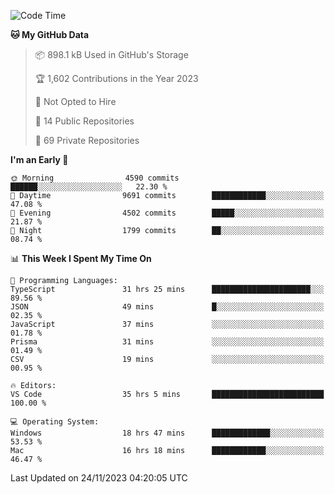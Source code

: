 <!--START_SECTION:waka-->
![Code Time](http://img.shields.io/badge/Code%20Time-4%2C935%20hrs%2054%20mins-blue)

**🐱 My GitHub Data** 

> 📦 898.1 kB Used in GitHub's Storage 
 > 
> 🏆 1,602 Contributions in the Year 2023
 > 
> 🚫 Not Opted to Hire
 > 
> 📜 14 Public Repositories 
 > 
> 🔑 69 Private Repositories 
 > 
**I'm an Early 🐤** 

```text
🌞 Morning                4590 commits        ██████░░░░░░░░░░░░░░░░░░░   22.30 % 
🌆 Daytime                9691 commits        ████████████░░░░░░░░░░░░░   47.08 % 
🌃 Evening                4502 commits        █████░░░░░░░░░░░░░░░░░░░░   21.87 % 
🌙 Night                  1799 commits        ██░░░░░░░░░░░░░░░░░░░░░░░   08.74 % 
```


📊 **This Week I Spent My Time On** 

```text
💬 Programming Languages: 
TypeScript               31 hrs 25 mins      ██████████████████████░░░   89.56 % 
JSON                     49 mins             █░░░░░░░░░░░░░░░░░░░░░░░░   02.35 % 
JavaScript               37 mins             ░░░░░░░░░░░░░░░░░░░░░░░░░   01.78 % 
Prisma                   31 mins             ░░░░░░░░░░░░░░░░░░░░░░░░░   01.49 % 
CSV                      19 mins             ░░░░░░░░░░░░░░░░░░░░░░░░░   00.95 % 

🔥 Editors: 
VS Code                  35 hrs 5 mins       █████████████████████████   100.00 % 

💻 Operating System: 
Windows                  18 hrs 47 mins      █████████████░░░░░░░░░░░░   53.53 % 
Mac                      16 hrs 18 mins      ████████████░░░░░░░░░░░░░   46.47 % 
```


 Last Updated on 24/11/2023 04:20:05 UTC
<!--END_SECTION:waka-->

